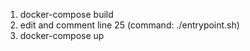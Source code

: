 1. docker-compose build  
2. edit and comment line 25 (command: ./entrypoint.sh)
3. docker-compose up
